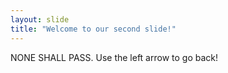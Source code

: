 ```yaml
---
layout: slide
title: "Welcome to our second slide!"
---
```

NONE SHALL PASS.
Use the left arrow to go back!
